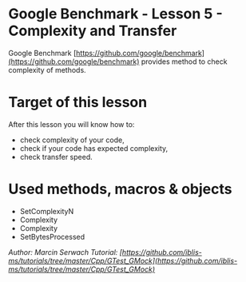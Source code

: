# Google Benchmark - Lesson 5 - Complexity and Transfer

Google Benchmark [https://github.com/google/benchmark](https://github.com/google/benchmark) provides method to check complexity of methods. 

# Target of this lesson
After this lesson you will know how to:
- check complexity of your code,
- check if your code has expected complexity,
- check transfer speed.

# Used methods, macros & objects
- SetComplexityN
- Complexity
- Complexity
- SetBytesProcessed

*Author: Marcin Serwach*
*Tutorial: [https://github.com/iblis-ms/tutorials/tree/master/Cpp/GTest_GMock](https://github.com/iblis-ms/tutorials/tree/master/Cpp/GTest_GMock)*

